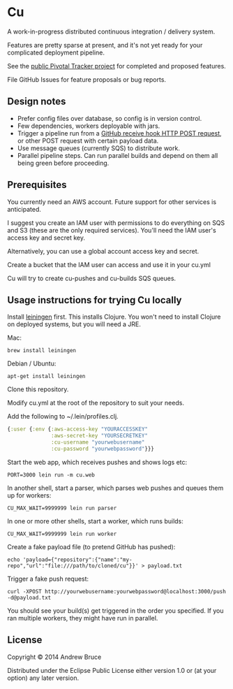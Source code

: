 # Cu

A work-in-progress distributed continuous integration / delivery system.

Features are pretty sparse at present, and it's not yet ready for your
complicated deployment pipeline.

See the [public Pivotal Tracker project](https://www.pivotaltracker.com/s/projects/981848)
for completed and proposed features.

File GitHub Issues for feature proposals or bug reports.

## Design notes

* Prefer config files over database, so config is in version control.
* Few dependencies, workers deployable with jars.
* Trigger a pipeline run from a [GitHub receive hook HTTP POST request](https://help.github.com/articles/post-receive-hooks#the-payload),
or other POST request with certain payload data.
* Use message queues (currently SQS) to distribute work.
* Parallel pipeline steps.
Can run parallel builds and depend on them all being green before proceeding.

## Prerequisites

You currently need an AWS account.
Future support for other services is anticipated.

I suggest you create an IAM user with permissions to do everything on SQS and
S3 (these are the only required services).
You'll need the IAM user's access key and secret key.

Alternatively, you can use a global account access key and secret.

Create a bucket that the IAM user can access and use it in your cu.yml

Cu will try to create cu-pushes and cu-builds SQS queues.

## Usage instructions for trying Cu locally

Install [leiningen](http://leiningen.org) first.
This installs Clojure.
You won't need to install Clojure on deployed systems, but you will need a JRE.

Mac:

```shell
brew install leiningen
```

Debian / Ubuntu:

```shell
apt-get install leiningen
```

Clone this repository.

Modify cu.yml at the root of the repository to suit your needs.

Add the following to ~/.lein/profiles.clj.

```clojure
{:user {:env {:aws-access-key "YOURACCESSKEY"
              :aws-secret-key "YOURSECRETKEY"
              :cu-username "yourwebusername"
              :cu-password "yourwebpassword"}}}
```

Start the web app, which receives pushes and shows logs etc:

```shell
PORT=3000 lein run -m cu.web
```

In another shell, start a parser, which parses web pushes and queues them up
for workers:

```shell
CU_MAX_WAIT=9999999 lein run parser
```

In one or more other shells, start a worker, which runs builds:

```shell
CU_MAX_WAIT=9999999 lein run worker
```

Create a fake payload file (to pretend GitHub has pushed):

```shell
echo 'payload={"repository":{"name":"my-repo","url":"file:///path/to/cloned/cu"}}' > payload.txt
```

Trigger a fake push request:

```shell
curl -XPOST http://yourwebusername:yourwebpassword@localhost:3000/push -d@payload.txt
```

You should see your build(s) get triggered in the order you specified.
If you ran multiple workers, they might have run in parallel.

## License

Copyright © 2014 Andrew Bruce

Distributed under the Eclipse Public License either version 1.0 or (at
your option) any later version.
